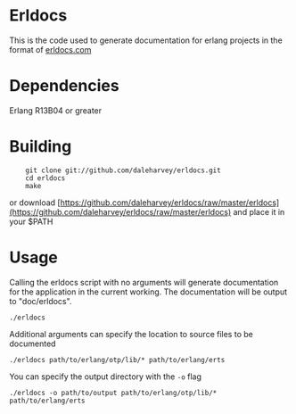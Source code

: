 Erldocs
=======

This is the code used to generate documentation for erlang projects in the format of [erldocs.com](http://erldocs.com)

Dependencies
============

Erlang R13B04 or greater

Building
========

        git clone git://github.com/daleharvey/erldocs.git
        cd erldocs
        make

or download [https://github.com/daleharvey/erldocs/raw/master/erldocs](https://github.com/daleharvey/erldocs/raw/master/erldocs) and place it in your $PATH

Usage
=====

Calling the erldocs script with no arguments will generate documentation for the application in the current working. The documentation will be output to "doc/erldocs".

`./erldocs`

Additional arguments can specify the location to source files to be documented

`./erldocs path/to/erlang/otp/lib/* path/to/erlang/erts`

You can specify the output directory with the `-o` flag

`./erldocs -o path/to/output path/to/erlang/otp/lib/* path/to/erlang/erts`
